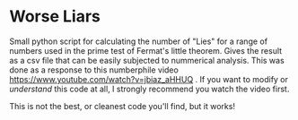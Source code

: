 # Worse Liars

Small python script for calculating the number of "Lies" for a range of numbers used in the prime test of Fermat's little theorem. Gives the result as a csv file that can be easily subjected to nummerical analysis. This was done as a response to this numberphile video https://www.youtube.com/watch?v=jbiaz_aHHUQ . If you want to modify or *understand* this code at all, I strongly recommend you watch the video first.

This is not the best, or cleanest code you'll find, but it works!

